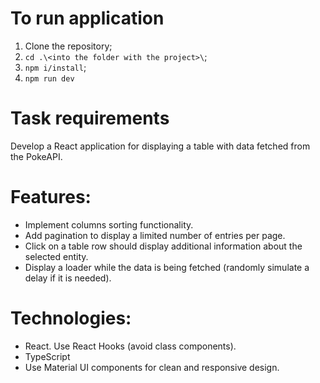 # To run application
1. Clone the repository;
2. `cd .\<into the folder with the project>\`;
3. `npm i/install`;
4. `npm run dev`


# Task requirements
Develop a React application for displaying a table with data fetched from the PokeAPI.
# Features:
- Implement columns sorting functionality.
-  Add pagination to display a limited number of entries per page.
- Click on a table row should display additional information about the selected entity.
- Display a loader while the data is being fetched (randomly simulate a delay if it is needed).

# Technologies:
- React. Use React Hooks (avoid class components).
-  TypeScript
-  Use Material UI components for clean and responsive design.